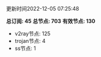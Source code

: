 更新时间2022-12-05 07:25:48

**总订阅: 45**
**总节点: 703**
**有效节点: 130**
- v2ray节点: 125
- trojan节点: 4
- ss节点: 1

